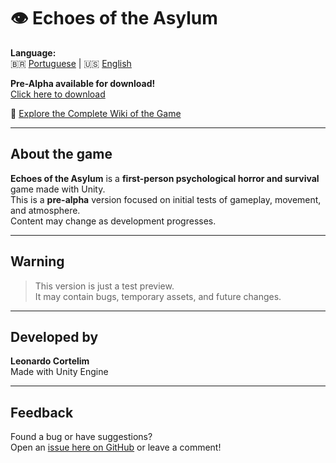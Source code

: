 # 👁️ Echoes of the Asylum


 **Language:**  
🇧🇷 [Portuguese](README.md) | 🇺🇸 [English](README.en.md)


 **Pre-Alpha available for download!**  
 [Click here to download](https://github.com/LeonardoCortelim/Echoes-of-the-Asylum/releases)

 📖 [Explore the Complete Wiki of the Game](https://github.com/LeonardoCortelim/Echoes-of-the-Asylum/wiki)


---

## About the game

**Echoes of the Asylum** is a **first-person psychological horror and survival** game made with Unity.  
This is a **pre-alpha** version focused on initial tests of gameplay, movement, and atmosphere.  
Content may change as development progresses.

---

## Warning

> This version is just a test preview.  
> It may contain bugs, temporary assets, and future changes.

---

## Developed by

**Leonardo Cortelim**  
 Made with Unity Engine  

---

## Feedback

Found a bug or have suggestions?  
Open an [issue here on GitHub](https://github.com/LeonardoCortelim/Echoes-of-the-Asylum/issues) or leave a comment!
